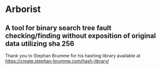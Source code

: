 # Arborist
## A tool for binary search tree fault checking/finding without exposition of original data utilizing sha 256





Thank you to Stephan Brumme for his hashing library available at https://create.stephan-brumme.com/hash-library/